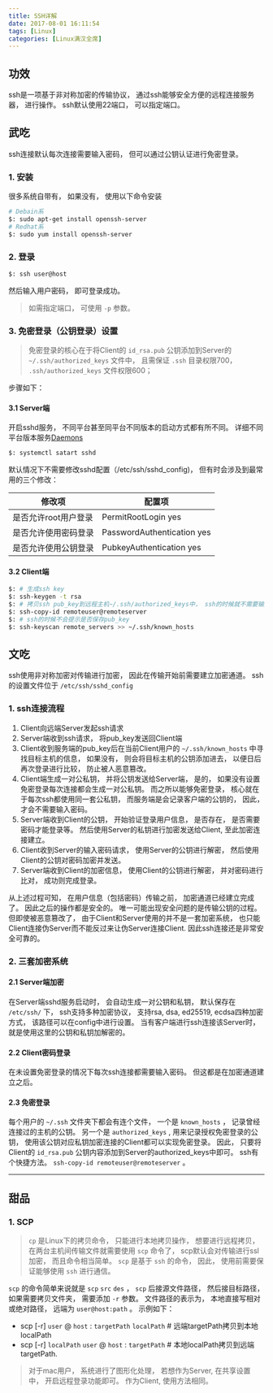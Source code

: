 ```yaml
---
title: SSH详解
date: 2017-08-01 16:11:54
tags: [Linux]
categories: [Linux满汉全席]
---
```


## 功效

ssh是一项基于非对称加密的传输协议， 通过ssh能够安全方便的远程连接服务器， 进行操作。 ssh默认使用22端口， 可以指定端口。

## 武吃

ssh连接默认每次连接需要输入密码， 但可以通过公钥认证进行免密登录。

### 1. 安装

很多系统自带有， 如果没有， 使用以下命令安装

```bash
# Debain系
$: sudo apt-get install openssh-server
# Redhat系
$: sudo yum install openssh-server
```

### 2. 登录

```bash
$: ssh user@host
```

然后输入用户密码， 即可登录成功。

> 如需指定端口， 可使用 `-p` 参数。

### 3. 免密登录（公钥登录）设置

> 免密登录的核心在于将Client的 `id_rsa.pub` 公钥添加到Server的 `~/.ssh/authorized_keys` 文件中， 且需保证 `.ssh` 目录权限700， `.ssh/authorized_keys` 文件权限600；

步骤如下：

#### 3.1 Server端

开启sshd服务， 不同平台甚至同平台不同版本的启动方式都有所不同。 详细不同平台版本服务[Daemons](xxxxx)

```bash
$: systemctl satart sshd
```

默认情况下不需要修改sshd配置（/etc/ssh/sshd_config)， 但有时会涉及到最常用的三个修改：

| 修改项             | 配置项                      |
|-------------------|----------------------------|
| 是否允许root用户登录 | PermitRootLogin yes        |
| 是否允许使用密码登录 | PasswordAuthentication yes |
| 是否允许使用公钥登录 | PubkeyAuthentication yes   |

#### 3.2 Client端

```bash
$: # 生成ssh key
$: ssh-keygen -t rsa
$: # 拷贝ssh pub_key到远程主机~/.ssh/authorized_keys中， ssh的时候就不需要输入密码了
$: ssh-copy-id remoteuser@remoteserver
$: # ssh的时候不会提示是否保存pub_key
$: ssh-keyscan remote_servers >> ~/.ssh/known_hosts
```

## 文吃

ssh使用非对称加密对传输进行加密， 因此在传输开始前需要建立加密通道。 ssh的设置文件位于 `/etc/ssh/sshd_config`

### 1. ssh连接流程

1. Client向远端Server发起ssh请求
2. Server端收到ssh请求， 将pub_key发送回Client端
3. Client收到服务端的pub_key后在当前Client用户的 `~/.ssh/known_hosts` 中寻找目标主机的信息， 如果没有， 则会将目标主机的公钥添加进去， 以便日后再次登录进行比较， 防止被人恶意篡改。
4. Client端生成一对公私钥， 并将公钥发送给Server端， 是的， 如果没有设置免密登录每次连接都会生成一对公私钥。 而之所以能够免密登录， 核心就在于每次ssh都使用同一套公私钥， 而服务端是会记录客户端的公钥的， 因此， 才会不需要输入密码。
5. Server端收到Client的公钥， 开始验证登录用户信息， 是否存在， 是否需要密码才能登录等。 然后使用Server的私钥进行加密发送给Client, 至此加密连接建立。
6. Client收到Server的输入密码请求， 使用Server的公钥进行解密， 然后使用Client的公钥对密码加密并发送。
7. Server端收到Client的加密信息， 使用Client的公钥进行解密， 并对密码进行比对， 成功则完成登录。

从上述过程可知， 在用户信息（包括密码）传输之前， 加密通道已经建立完成了。 因此之后的操作都是安全的。 唯一可能出现安全问题的是传输公钥的过程。 但即使被恶意篡改了， 由于Client和Server使用的并不是一套加密系统， 也只能Client连接伪Server而不能反过来让伪Server连接Client. 因此ssh连接还是非常安全可靠的。

### 2. 三套加密系统

#### 2.1 Server端加密

在Server端sshd服务启动时， 会自动生成一对公钥和私钥， 默认保存在 `/etc/ssh/` 下， ssh支持多种加密协议， 支持rsa, dsa, ed25519, ecdsa四种加密方式， 该路径可以在config中进行设置。 当有客户端进行ssh连接该Server时， 就是使用这里的公钥和私钥加解密的。

#### 2.2 Client密码登录

在未设置免密登录的情况下每次ssh连接都需要输入密码。 但这都是在加密通道建立之后。

#### 2.3 免密登录

每个用户的 `~/.ssh` 文件夹下都会有连个文件， 一个是 `known_hosts` ， 记录曾经连接过的主机的公钥。 另一个是 `authorized_keys` , 用来记录授权免密登录的公钥， 使用该公钥对应私钥加密连接的Client都可以实现免密登录。 因此， 只要将Client的 `id_rsa.pub` 公钥内容添加到Server的authorized_keys中即可。 ssh有个快捷方法。 `ssh-copy-id remoteuser@remoteserver` 。

-----

## 甜品

### 1. SCP

> `cp` 是Linux下的拷贝命令， 只能进行本地拷贝操作， 想要进行远程拷贝， 在两台主机间传输文件就需要使用 `scp` 命令了， scp默认会对传输进行ssl加密， 而且命令相当简单。 `scp` 是基于 `ssh` 的命令， 因此， 使用前需要保证能够使用 `ssh` 进行通信。

 `scp` 的命令简单来说就是 `scp`  `src`  `des` ， `scp` 后接源文件路径， 然后接目标路径， 如果需要拷贝文件夹， 需要添加 `-r` 参数。 文件路径的表示为， 本地直接写相对或绝对路径， 远端为 `user@host:path` 。
示例如下：

- scp [-r] `user` @ `host` : `targetPath`  `localPath` # 远端targetPath拷贝到本地localPath
- scp [-r] `localPath`  `user` @ `host` : `targetPath` # 本地localPath拷贝到远端targetPath.

> 对于mac用户， 系统进行了图形化处理， 若想作为Server, 在共享设置中， 开启远程登录功能即可。 作为Client, 使用方法相同。

